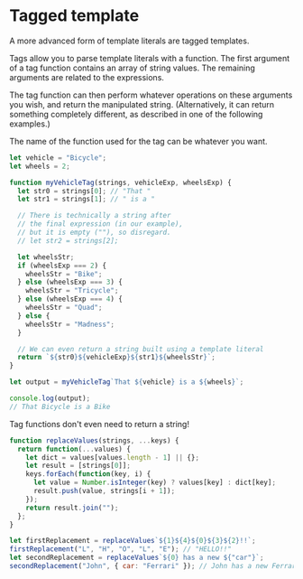 # Tagged template

A more advanced form of template literals are tagged templates.

Tags allow you to parse template literals with a function. The first argument of a tag function contains an array of string values. The remaining arguments are related to the expressions.

The tag function can then perform whatever operations on these arguments you wish, and return the manipulated string. (Alternatively, it can return something completely different, as described in one of the following examples.)

The name of the function used for the tag can be whatever you want.

```js
let vehicle = "Bicycle";
let wheels = 2;

function myVehicleTag(strings, vehicleExp, wheelsExp) {
  let str0 = strings[0]; // "That "
  let str1 = strings[1]; // " is a "

  // There is technically a string after
  // the final expression (in our example),
  // but it is empty (""), so disregard.
  // let str2 = strings[2];

  let wheelsStr;
  if (wheelsExp === 2) {
    wheelsStr = "Bike";
  } else (wheelsExp === 3) {
    wheelsStr = "Tricycle";
  } else (wheelsExp === 4) {
    wheelsStr = "Quad";
  } else {
    wheelsStr = "Madness";
  }

  // We can even return a string built using a template literal
  return `${str0}${vehicleExp}${str1}${wheelsStr}`;
}

let output = myVehicleTag`That ${vehicle} is a ${wheels}`;

console.log(output);
// That Bicycle is a Bike
```

Tag functions don't even need to return a string!

```js
function replaceValues(strings, ...keys) {
  return function(...values) {
    let dict = values[values.length - 1] || {};
    let result = [strings[0]];
    keys.forEach(function(key, i) {
      let value = Number.isInteger(key) ? values[key] : dict[key];
      result.push(value, strings[i + 1]);
    });
    return result.join("");
  };
}

let firstReplacement = replaceValues`${1}${4}${0}${3}${2}!!`;
firstReplacement("L", "H", "O", "L", "E"); // "HELLO!!"
let secondReplacement = replaceValues`${0} has a new ${"car"}`;
secondReplacement("John", { car: "Ferrari" }); // John has a new Ferrari
```
